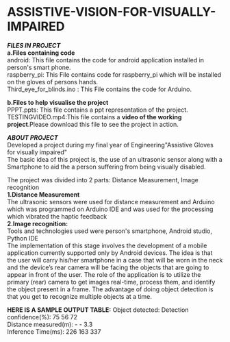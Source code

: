 # ASSISTIVE-VISION-FOR-VISUALLY-IMPAIRED

***FILES IN PROJECT***      
**a.Files containing code**   
android: This file contains the code for  android application installed in person's smart phone.      
raspberry_pi: This File contains code for raspberry_pi  which will be installed on the gloves of persons hands.    
Third_eye_for_blinds.ino : This File contains the code for Arduino.    

**b.Files to help visualise the project**    
PPPT.ppts: This file contains a ppt representation of the project.    
TESTINGVIDEO.mp4:This file contains a **video of the working project**.Please download this file to see the project in action.    
  
    
  
***ABOUT PROJECT***    
Developed a project during my final year of Engineering"Assistive Gloves for visually impaired"  
The basic idea of this project is, the use of an ultrasonic sensor along with a Smartphone to aid the a person suffering from being visually disabled.

The project was divided into 2 parts: Distance Measurement, Image recognition    
**1.Distance Measurement**   
The ultrasonic sensors were used for distance measurement and Arduino which was programmed on Arduino IDE and was used for the processing which vibrated the haptic feedback  
**2.Image recognition:**  
Tools and technologies used were person's smartphone, Android studio, Python IDE    
The implementation of this stage involves the development of a mobile application currently supported only by Android devices. The idea is that the user will carry his/her smartphone in a case that will be worn in the neck and the device’s rear camera will be facing the objects that are going to appear in front of the user. The role of the application is to utilize the primary (rear) camera to get images real-time, process them, and identify the object present in a frame. The advantage of doing object detection is that you get to recognize multiple objects at a time.  

**HERE IS A SAMPLE OUTPUT TABLE:** 
Object detected: 
Detection confidence(%): 75  56   72   
Distance measured(m):    -   -   3.3  
Inference Time(ms):     226  163 337  

